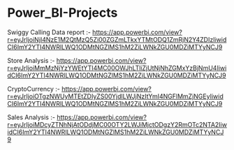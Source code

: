 # Power_BI-Projects

Swiggy Calling Data report :- https://app.powerbi.com/view?r=eyJrIjoiNjI4NzE1M2QtMzQ5Zi00ZGZmLTkxYTMtODQ1ZmRjN2Y4ZDIzIiwidCI6ImY2YTI4NWRlLWQ1ODMtNGZlMS1hM2ZiLWNkZGU0MDZiMTYyNCJ9

Store Analysis :- https://app.powerbi.com/view?r=eyJrIjoiMmMzNjYzYWEtYTI4MC00OWJhLTliZjUtNjNhZGMxYzBjNmU4IiwidCI6ImY2YTI4NWRlLWQ1ODMtNGZlMS1hM2ZiLWNkZGU0MDZiMTYyNCJ9

CryptoCurrency :- https://app.powerbi.com/view?r=eyJrIjoiOTgzNWUyMTEtZDIyZS00YjdlLWJjNzItYmI4NGFlMmZjNGEyIiwidCI6ImY2YTI4NWRlLWQ1ODMtNGZlMS1hM2ZiLWNkZGU0MDZiMTYyNCJ9

Sales Analysis :- https://app.powerbi.com/view?r=eyJrIjoiMDcyZTNhNjAtODdjMC00OTY2LWJiMjctODgzY2RmOTc2NTA2IiwidCI6ImY2YTI4NWRlLWQ1ODMtNGZlMS1hM2ZiLWNkZGU0MDZiMTYyNCJ9


